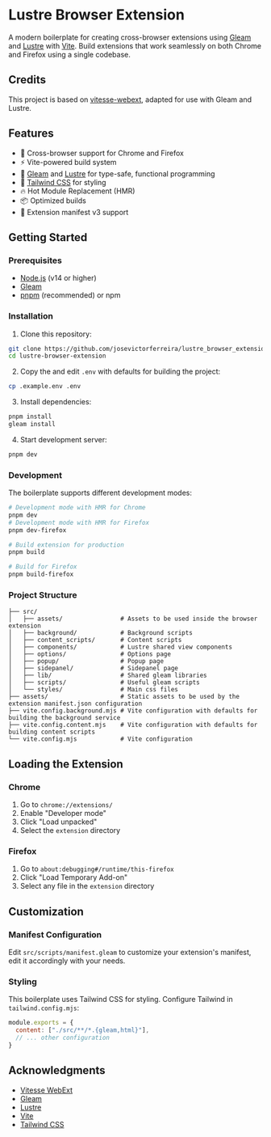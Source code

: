 # Lustre Browser Extension

A modern boilerplate for creating cross-browser extensions using [Gleam](https://gleam.run) and [Lustre](https://lustre.build) with [Vite](https://vitejs.dev). Build extensions that work seamlessly on both Chrome and Firefox using a single codebase.

## Credits

This project is based on [vitesse-webext](https://github.com/antfu/vitesse-webext), adapted for use with Gleam and Lustre.

## Features

- 🚀 Cross-browser support for Chrome and Firefox
- ⚡️ Vite-powered build system
- 🌟 [Gleam](https://gleam.run) and [Lustre](https://lustre.build) for type-safe, functional programming
- 🎨 [Tailwind CSS](https://tailwindcss.com) for styling
- 🔥 Hot Module Replacement (HMR)
- 📦 Optimized builds
- 🧩 Extension manifest v3 support

## Getting Started

### Prerequisites

- [Node.js](https://nodejs.org/) (v14 or higher)
- [Gleam](https://gleam.run/getting-started/installing/)
- [pnpm](https://pnpm.io/installation) (recommended) or npm

### Installation

1. Clone this repository:
```bash
git clone https://github.com/josevictorferreira/lustre_browser_extension.git
cd lustre-browser-extension
```

2. Copy the and edit `.env` with defaults for building the project:
```bash
cp .example.env .env
```

3. Install dependencies:
```bash
pnpm install
gleam install
```

4. Start development server:
```bash
pnpm dev
```

### Development

The boilerplate supports different development modes:

```bash
# Development mode with HMR for Chrome
pnpm dev
# Development mode with HMR for Firefox
pnpm dev-firefox

# Build extension for production
pnpm build

# Build for Firefox
pnpm build-firefox
```

### Project Structure

```
├── src/
│   ├── assets/                # Assets to be used inside the browser extension
│   ├── background/            # Background scripts
│   ├── content_scripts/       # Content scripts
│   ├── components/            # Lustre shared view components
│   ├── options/               # Options page
│   ├── popup/                 # Popup page
│   ├── sidepanel/             # Sidepanel page
│   ├── lib/                   # Shared gleam libraries
│   ├── scripts/               # Useful gleam scripts
│   └── styles/                # Main css files
├── assets/                    # Static assets to be used by the extension manifest.json configuration
├── vite.config.background.mjs # Vite configuration with defaults for building the background service
├── vite.config.content.mjs    # Vite configuration with defaults for building content scripts
└── vite.config.mjs            # Vite configuration
```

## Loading the Extension

### Chrome

1. Go to `chrome://extensions/`
2. Enable "Developer mode"
3. Click "Load unpacked"
4. Select the `extension` directory

### Firefox

1. Go to `about:debugging#/runtime/this-firefox`
2. Click "Load Temporary Add-on"
3. Select any file in the `extension` directory

## Customization

### Manifest Configuration

Edit `src/scripts/manifest.gleam` to customize your extension's manifest, edit it accordingly with your needs.

### Styling

This boilerplate uses Tailwind CSS for styling. Configure Tailwind in `tailwind.config.mjs`:

```javascript
module.exports = {
  content: ["./src/**/*.{gleam,html}"],
  // ... other configuration
}
```

## Acknowledgments

- [Vitesse WebExt](https://github.com/antfu/vitesse-webext)
- [Gleam](https://gleam.run)
- [Lustre](https://lustre.build)
- [Vite](https://vitejs.dev)
- [Tailwind CSS](https://tailwindcss.com)
